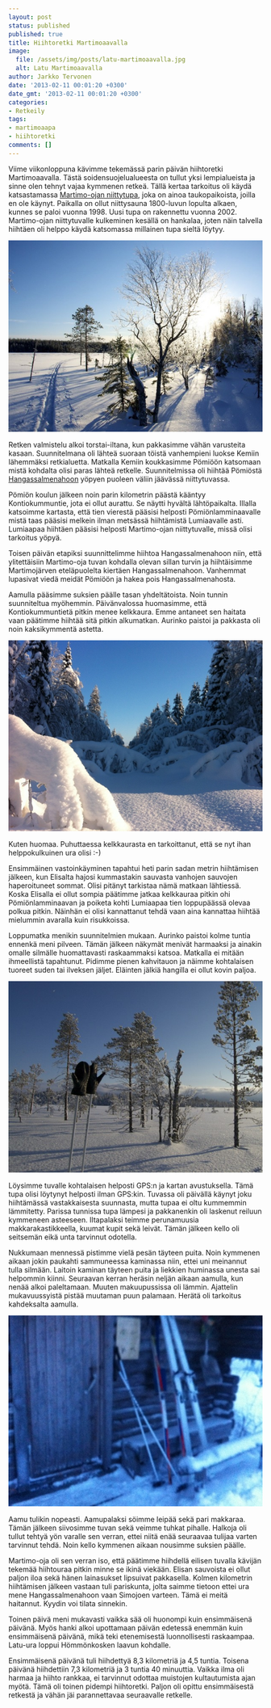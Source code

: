 ```yaml
---
layout: post
status: published
published: true
title: Hiihtoretki Martimoaavalla
image:
  file: /assets/img/posts/latu-martimoaavalla.jpg
  alt: Latu Martimoaavalla
author: Jarkko Tervonen
date: '2013-02-11 00:01:20 +0300'
date_gmt: '2013-02-11 00:01:20 +0300'
categories:
- Retkeily
tags:
- martimoaapa
- hiihtoretki
comments: []
---
```

Viime viikonloppuna kävimme tekemässä parin päivän hiihtoretki Martimoaavalla. Tästä soidensuojelualueesta on tullut yksi lempialueista ja sinne olen tehnyt vajaa kymmenen retkeä. Tällä kertaa tarkoitus oli käydä katsastamassa [Martimo-ojan niittytupa](http://www.martimoaapa.com/martimoaapa/autiotuvat-ja-muut-taukopaikat/martimo-ojan-niittytupa.html), joka on ainoa taukopaikoista, joilla en ole käynyt. Paikalla on ollut niittysauna 1800-luvun lopulta alkaen, kunnes se paloi vuonna 1998. Uusi tupa on rakennettu vuonna 2002. Martimo-ojan niittytuvalle kulkeminen kesällä on hankalaa, joten näin talvella hiihtäen oli helppo käydä katsomassa millainen tupa sieltä löytyy.

<amp-img src="/assets/img/posts/latu-martimoaavalla.jpg" alt="Latu Martimoaavalla" width="4" height="3" layout="responsive">
  <noscript><img src="/assets/img/posts/latu-martimoaavalla.jpg" alt="Latu Martimoaavalla" /></noscript>
</amp-img>

Retken valmistelu alkoi torstai-iltana, kun pakkasimme vähän varusteita kasaan. Suunnitelmana oli lähteä suoraan töistä vanhempieni luokse Kemiin lähemmäksi retkialuetta. Matkalla Kemiin koukkasimme Pömiöön katsomaan mistä kohdalta olisi paras lähteä retkelle. Suunnitelmissa oli hiihtää Pömiöstä [Hangassalmenahoon](http://www.martimoaapa.com/martimoaapa/autiotuvat-ja-muut-taukopaikat/hangassalmenaho-laavu.html) yöpyen puoleen väliin jäävässä niittytuvassa.

Pömiön koulun jälkeen noin parin kilometrin päästä kääntyy Kontiokummuntie, jota ei ollut aurattu. Se näytti hyvältä lähtöpaikalta. Illalla katsoimme kartasta, että tien vierestä pääsisi helposti Pömiönlamminaavalle mistä taas pääsisi melkein ilman metsässä hiihtämistä Lumiaavalle asti. Lumiaapaa hiihtäen pääsisi helposti Martimo-ojan niittytuvalle, missä olisi tarkoitus yöpyä.

Toisen päivän etapiksi suunnittelimme hiihtoa Hangassalmenahoon niin, että ylitettäisiin Martimo-oja tuvan kohdalla olevan sillan turvin ja hiihtäisimme Martimojärven eteläpuolelta kiertäen Hangassalmenahoon. Vanhemmat lupasivat viedä meidät Pömiöön ja hakea pois Hangassalmenahosta.

Aamulla pääsimme suksien päälle tasan yhdeltätoista. Noin tunnin suunniteltua myöhemmin. Päivänvalossa huomasimme, että Kontiokummuntietä pitkin menee kelkkaura. Emme antaneet sen haitata vaan päätimme hiihtää sitä pitkin alkumatkan. Aurinko paistoi ja pakkasta oli noin kaksikymmentä astetta.

<amp-img src="/assets/img/posts/kontiokummuntie-pomiolla.jpg" alt="Kontiokummuntie-pomiolla" width="4" height="3" layout="responsive">
  <noscript><img src="/assets/img/posts/kontiokummuntie-pomiolla.jpg" alt="kontiokummuntie-pomiolla" /></noscript>
</amp-img>

Kuten huomaa. Puhuttaessa kelkkaurasta en tarkoittanut, että se nyt ihan helppokulkuinen ura olisi :-)

Ensimmäinen vastoinkäyminen tapahtui heti parin sadan metrin hiihtämisen jälkeen, kun Elisalta hajosi kummastakin sauvasta vanhojen sauvojen haperoituneet sommat. Olisi pitänyt tarkistaa nämä matkaan lähtiessä. Koska Elisalla ei ollut sompia päätimme jatkaa kelkkauraa pitkin ohi Pömiönlamminaavan ja poiketa kohti Lumiaapaa tien loppupäässä olevaa polkua pitkin. Näinhän ei olisi kannattanut tehdä vaan aina kannattaa hiihtää mielummin avaralla kuin risukkoissa.

Loppumatka menikin suunnitelmien mukaan. Aurinko paistoi kolme tuntia ennenkä meni pilveen. Tämän jälkeen näkymät menivät harmaaksi ja ainakin omalle silmälle huomattavasti raskaammaksi katsoa. Matkalla ei mitään ihmeellistä tapahtunut. Pidimme pienen kahvitauon ja näimme kohtalaisen tuoreet suden tai ilveksen jäljet. Eläinten jälkiä hangilla ei ollut kovin paljoa.

<amp-img src="/assets/img/posts/tauko-paikalla-lumiaavalla.jpg" alt="Tauko Lumiaavalla" width="4" height="3" layout="responsive">
  <noscript><img src="/assets/img/posts/tauko-paikalla-lumiaavalla.jpg" alt="Tauko Lumiaavalla" /></noscript>
</amp-img>

Löysimme tuvalle kohtalaisen helposti GPS:n ja kartan avustuksella. Tämä tupa olisi löytynyt helposti ilman GPS:kin. Tuvassa oli päivällä käynyt joku hiihtämässä vastakkaisesta suunnasta, mutta tupaa ei oltu kummemmin lämmitetty. Parissa tunnissa tupa lämpesi ja pakkanenkin oli laskenut reiluun kymmeneen asteeseen. Iltapalaksi teimme perunamuusia makkarakastikkeella, kuumat kupit sekä leivät. Tämän jälkeen kello oli seitsemän eikä unta tarvinnut odotella.

Nukkumaan mennessä pistimme vielä pesän täyteen puita. Noin kymmenen aikaan jokin paukahti sammuneessa kaminassa niin, ettei uni meinannut tulla silmään. Laitoin kaminan täyteen puita ja liekkien huminassa unesta sai helpommin kiinni. Seuraavan kerran heräsin neljän aikaan aamulla, kun nenää alkoi paleltamaan. Muuten makuupussissa oli lämmin. Ajattelin mukavuussyistä pistää muutaman puun palamaan. Herätä oli tarkoitus kahdeksalta aamulla.

<amp-img src="/assets/img/posts/martimo-ojan-autiotupa.jpg" alt="Martimo-ojan autiotupa" width="4" height="3" layout="responsive">
  <noscript><img src="/assets/img/posts/martimo-ojan-autiotupa.jpg" alt="Martimo-ojan autiotupa" /></noscript>
</amp-img>

Aamu tulikin nopeasti. Aamupalaksi söimme leipää sekä pari makkaraa. Tämän jälkeen siivosimme tuvan sekä veimme tuhkat pihalle. Halkoja oli tullut tehtyä yön varalle sen verran, ettei niitä enää seuraavaa tulijaa varten tarvinnut tehdä. Noin kello kymmenen aikaan nousimme suksien päälle.

Martimo-oja oli sen verran iso, että päätimme hiihdellä eilisen tuvalla kävijän tekemää hiihtouraa pitkin minne se ikinä viekään. Elisan sauvoista ei ollut paljon iloa sekä hänen lainasukset lipsuivat pakkasella. Kolmen kilometrin hiihtämisen jälkeen vastaan tuli pariskunta, jolta saimme tietoon ettei ura mene Hangassalmenahoon vaan Simojoen varteen. Tämä ei meitä haitannut. Kyydin voi tilata sinnekin.

Toinen päivä meni mukavasti vaikka sää oli huonompi kuin ensimmäisenä päivänä. Myös hanki alkoi upottamaan päivän edetessä enemmän kuin ensimmäisenä päivänä, mikä teki etenemisestä luonnollisesti raskaampaa. Latu-ura loppui Hömmönkosken laavun kohdalle.

Ensimmäisenä päivänä tuli hiihdettyä 8,3 kilometriä ja 4,5 tuntia. Toisena päivänä hiihdettiin 7,3 kilometriä ja 3 tuntia 40 minuuttia. Vaikka ilma oli harmaa ja hiihto rankkaa, ei tarvinnut odottaa muistojen kultautumista ajan myötä. Tämä oli toinen pidempi hiihtoretki. Paljon oli opittu ensimmäisestä retkestä ja vähän jäi parannettavaa seuraavalle retkelle.
